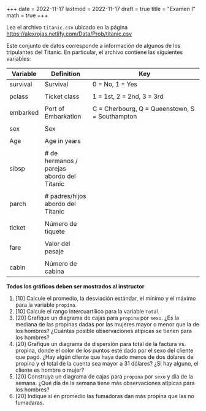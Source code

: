 +++
date      = 2022-11-17
lastmod   = 2022-11-17
draft     = true
title     = "Examen I"
math      = true
+++


Lea el archivo `titanic.csv` ubicado en la página https://alexrojas.netlify.com/Data/Prob/titanic.csv

Este conjunto de datos corresponde a información de algunos de los tripulantes del Titanic. En particular, el archivo contiene las siguientes variables:

<table>
<colgroup>
<col width="13%" />
<col width="25%" />
<col width="60%" />
</colgroup>
<thead>
<tr class="header">
<th>Variable</th>
<th>Definition</th>
<th>Key</th>
</tr>
</thead>
<tbody>
<tr class="odd">
<td>survival</td>
<td>Survival</td>
<td>0 = No, 1 = Yes</td>
</tr>
<tr class="even">
<td></td>
<td></td>
</tr>
<tr class="odd">
<td>pclass</td>
<td>Ticket class</td>
<td>1 = 1st, 2 = 2nd, 3 = 3rd</td>
</tr>
<tr class="even">
<td></td>
<td></td>
</tr>
<tr class="odd">
<td>embarked</td>
<td>Port of Embarkation</td>
<td>C = Cherbourg, Q = Queenstown, S = Southampton</td>
</tr>
<tr class="even">
<td></td>
<td></td>
</tr>
<tr class="odd">
<td>sex</td>
<td>Sex</td>
<td></td>
</tr>
<tr class="even">
<td></td>
<td></td>
</tr>
<tr class="odd">
<td>Age</td>
<td>Age in years</td>
</tr>
<tr class="even">
<td></td>
<td></td>
</tr>
<tr class="odd">
<td>sibsp</td>
<td># de hermanos / parejas abordo del Titanic</td>
</tr>
<tr class="even">
<td></td>
</tr>
<tr class="odd">
<td>parch</td>
<td># padres/hijos abordo del Titanic</td>
</tr>
<tr class="even">
<td></td>
</tr>
<tr class="odd">
<td>ticket</td>
<td>Número de tiquete</td>
</tr>
<tr class="even">
<td></td>
</tr>
<tr class="odd">
<td>fare</td>
<td>Valor del pasaje</td>
</tr>
<tr class="even">
<td></td>
</tr>
<tr class="odd">
<td>cabin</td>
<td>Número de cabina</td>
</tr>
</tbody>
</table>




**Todos los gráficos deben ser mostrados al instructor**

1. [10] Calcule el promedio, la desviación estándar, el mínimo y el máximo para la variable  `propina`.
2. [10] Calcule el rango intercuartílico para la variable `Total`
3. [20] Grafique un diagrama de cajas para `propina` por `sexo`. ¿Es la mediana de las propinas dadas por las mujeres mayor o menor que la de los hombres? ¿Cuántas posible observaciones atípicas se tienen para los hombres?
4. [20] Grafique un diagrama de dispersión para total de la factura vs. propina, donde el color de los puntos esté dado por el sexo del cliente que pagó. ¿Hay algún cliente que haya dado menos de dos dólares de propina y el total de la cuenta sea mayor a 31 dólares? ¿Si hay alguno, el cliente es hombre o mujer?
5. [20] Construya un diagrama de cajas para `propina` por `sexo` y día de la semana. ¿Qué día de la semana tiene más observaciones atípicas para los hombres?
6. [20] Indique si en promedio las fumadoras dan más propina que las no fumadaras.
